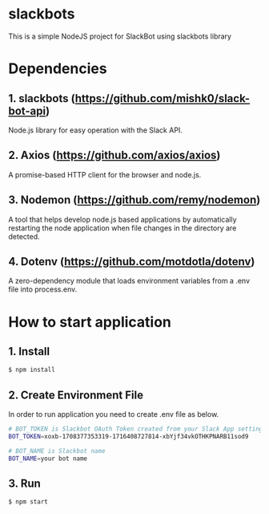 # slackbots
This is a simple NodeJS project for SlackBot using slackbots library

# Dependencies
## 1. slackbots (https://github.com/mishk0/slack-bot-api)
Node.js library for easy operation with the Slack API.
## 2. Axios (https://github.com/axios/axios)
A promise-based HTTP client for the browser and node.js.
## 3. Nodemon (https://github.com/remy/nodemon)
A tool that helps develop node.js based applications by automatically restarting the node application when file changes in the directory are detected.
## 4. Dotenv (https://github.com/motdotla/dotenv)
A zero-dependency module that loads environment variables from a .env file into process.env.

# How to start application
## 1. Install
```bash
$ npm install
```

## 2. Create Environment File
In order to run application you need to create .env file as below.


```bash
# BOT_TOKEN is Slackbot OAuth Token created from your Slack App settings
BOT_TOKEN=xoxb-1708377353319-1716408727814-xbYjf34vkOTHKPNARB11sod9

# BOT_NAME is Slackbot name
BOT_NAME=your bot name
```

## 3. Run
```bash
$ npm start
```